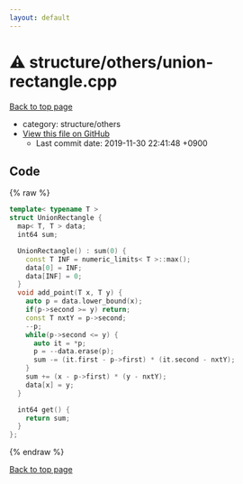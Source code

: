 ```yaml
---
layout: default
---
```


<!-- mathjax config similar to math.stackexchange -->
<script type="text/javascript" async
  src="https://cdnjs.cloudflare.com/ajax/libs/mathjax/2.7.5/MathJax.js?config=TeX-MML-AM_CHTML">
</script>
<script type="text/x-mathjax-config">
  MathJax.Hub.Config({
    TeX: { equationNumbers: { autoNumber: "AMS" }},
    tex2jax: {
      inlineMath: [ ['$','$'] ],
      processEscapes: true
    },
    "HTML-CSS": { matchFontHeight: false },
    displayAlign: "left",
    displayIndent: "2em"
  });
</script>

<script type="text/javascript" src="https://cdnjs.cloudflare.com/ajax/libs/jquery/3.4.1/jquery.min.js"></script>
<script src="https://cdn.jsdelivr.net/npm/jquery-balloon-js@1.1.2/jquery.balloon.min.js" integrity="sha256-ZEYs9VrgAeNuPvs15E39OsyOJaIkXEEt10fzxJ20+2I=" crossorigin="anonymous"></script>
<script type="text/javascript" src="../../../assets/js/copy-button.js"></script>
<link rel="stylesheet" href="../../../assets/css/copy-button.css" />


# :warning: structure/others/union-rectangle.cpp
<a href="../../../index.html">Back to top page</a>

* category: structure/others
* <a href="{{ site.github.repository_url }}/blob/master/structure/others/union-rectangle.cpp">View this file on GitHub</a>
    - Last commit date: 2019-11-30 22:41:48 +0900




## Code
{% raw %}
```cpp
template< typename T >
struct UnionRectangle {
  map< T, T > data;
  int64 sum;

  UnionRectangle() : sum(0) {
    const T INF = numeric_limits< T >::max();
    data[0] = INF;
    data[INF] = 0;
  }
  void add_point(T x, T y) {
    auto p = data.lower_bound(x);
    if(p->second >= y) return;
    const T nxtY = p->second;
    --p;
    while(p->second <= y) {
      auto it = *p;
      p = --data.erase(p);
      sum -= (it.first - p->first) * (it.second - nxtY);
    }
    sum += (x - p->first) * (y - nxtY);
    data[x] = y;
  }

  int64 get() {
    return sum;
  }
};

```
{% endraw %}

<a href="../../../index.html">Back to top page</a>

